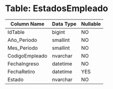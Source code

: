 # Table: EstadosEmpleado

| Column Name | Data Type | Nullable |
|-------------|-----------|----------|
| IdTable | bigint | NO |
| Año_Periodo | smallint | NO |
| Mes_Periodo | smallint | NO |
| CodigoEmpleado | nvarchar | NO |
| FechaIngreso | datetime | NO |
| FechaRetiro | datetime | YES |
| Estado | nvarchar | NO |
